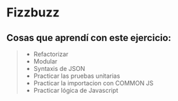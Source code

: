 # Fizzbuzz

## Cosas que aprendí con este ejercicio:
> - Refactorizar
> - Modular
> - Syntaxis de JSON
> - Practicar las pruebas unitarias
> - Practicar la importacion con COMMON JS
> - Practicar lógica de Javascript
